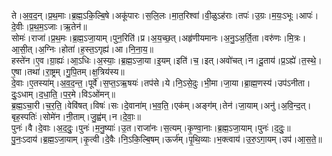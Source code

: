 

  
ते।अ॒व॒द॒न्।प्र॒थ॒माः।ब्र॒ह्म॒ऽकि॒ल्बि॒षे।अकू॑पारः।स॒लि॒लः।मा॒त॒रिश्वा॑।वी॒ळुऽह॑राः।तपः॑।उ॒ग्रः।म॒यः॒ऽभूः।आपः॑।दे॒वीः।प्र॒थ॒म॒ऽजाः।ऋ॒तेन॑॥  
सोमः॑।राजा॑।प्र॒थ॒मः।ब्र॒ह्म॒ऽजा॒याम्।पुन॒रिति॑।प्र।अ॒य॒च्छ॒त्।अहृ॑णीयमानः।अ॒नु॒ऽअ॒र्ति॒ता।वरु॑णः।मि॒त्रः।आ॒सी॒त्।अ॒ग्निः।होता॑।ह॒स्त॒ऽगृह्य॑।आ।नि॒ना॒य॒॥  
हस्ते॑न।ए॒व।ग्रा॒ह्यः॑।आ॒ऽधिः।अ॒स्याः॒।ब्र॒ह्म॒ऽजा॒या।इ॒यम्।इति॑।च॒।इत्।अवो॑चत्।न।दू॒ताय॑।प्र॒ऽह्ये॑।त॒स्थे॒।ए॒षा।तथा॑।रा॒ष्ट्रम्।गु॒पि॒तम्।क्ष॒त्रिय॑स्य॥  
दे॒वाः।ए॒तस्या॑म्।अ॒व॒द॒न्त॒।पूर्वे॑।स॒प्त॒ऽऋ॒षयः॑।तप॑से।ये।नि॒ऽसे॒दुः।भी॒मा।जा॒या।ब्रा॒ह्म॒णस्य॑।उप॑ऽनीता।दुः॒ऽधाम्।द॒धा॒ति॒।प॒र॒मे।विऽओ॑मन्॥  
ब्र॒ह्म॒ऽचा॒री।च॒र॒ति॒।वेवि॑षत्।विषः॑।सः।दे॒वाना॑म्।भ॒व॒ति॒।एक॑म्।अङ्ग॑म्।तेन॑।जा॒याम्।अनु॑।अ॒वि॒न्द॒त्।बृह॒स्पतिः॑।सोमे॑न।नी॒ताम्।जु॒ह्व॑म्।न।दे॒वाः॒॥  
पुनः॑।वै।दे॒वाः।अ॒द॒दुः॒।पुनः॑।म॒नु॒ष्याः॑।उ॒त।राजा॑नः।स॒त्यम्।कृ॒ण्वा॒नाः।ब्र॒ह्म॒ऽजा॒याम्।पुनः॑।द॒दुः॒॥  
पु॒नः॒ऽदाय॑।ब्र॒ह्म॒ऽजा॒याम्।कृ॒त्वी।दे॒वैः।नि॒ऽकि॒ल्बि॒षम्।ऊर्ज॑म्।पृ॒थि॒व्याः।भ॒क्त्वाय॑।उ॒रु॒ऽगा॒यम्।उप॑।आ॒स॒ते॒॥  
